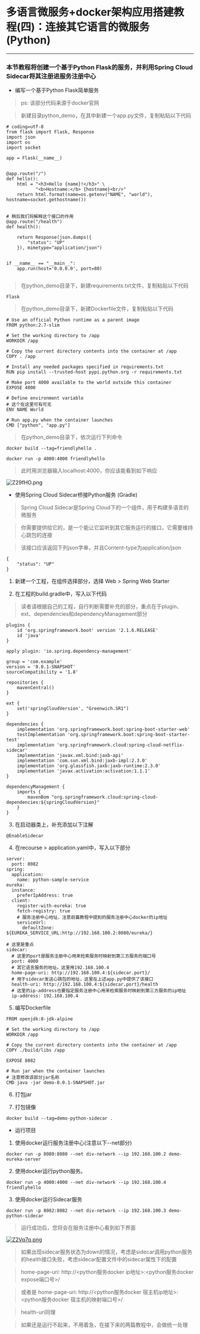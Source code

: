 # 多语言微服务+docker架构应用搭建教程(四)：连接其它语言的微服务 (Python)

---

### 本节教程将创建一个基于Python Flask的服务，并利用Spring Cloud Sidecar将其注册进服务注册中心

* 编写一个基于Python Flask简单服务

> ps: 该部分代码来源于docker官网

> 新建目录python_demo，在其中新建一个app.py文件，复制粘贴以下代码


```
# coding=utf-8
from flask import Flask, Response
import json
import os
import socket

app = Flask(__name__)


@app.route("/")
def hello():
    html = "<h3>Hello {name}!</h3>" \
           "<b>Hostname:</b> {hostname}<br/>"
    return html.format(name=os.getenv("NAME", "world"), hostname=socket.gethostname())


# 稍后我们将解释这个接口的作用
@app.route("/health")
def health():

    return Response(json.dumps({
        "status": "UP"
    }), mimetype="application/json")


if __name__ == "__main__":
    app.run(host='0.0.0.0', port=80)


```

> 在python_demo目录下，新建requirements.txt文件，复制粘贴以下代码

```
Flask
```

> 在python_demo目录下，新建Dockerfile文件，复制粘贴以下代码

```
# Use an official Python runtime as a parent image
FROM python:2.7-slim

# Set the working directory to /app
WORKDIR /app

# Copy the current directory contents into the container at /app
COPY . /app

# Install any needed packages specified in requirements.txt
RUN pip install --trusted-host pypi.python.org -r requirements.txt

# Make port 4000 available to the world outside this container
EXPOSE 4000

# Define environment variable
# 这个在这里可有可无
ENV NAME World

# Run app.py when the container launches
CMD ["python", "app.py"]
```

> 在python_demo目录下，依次运行下列命令

```
docker build --tag=friendlyhello .

docker run -p 4000:4000 friendlyhello
```

> 此时用浏览器输入localhost:4000，你应该能看到如下响应

![Z29fHO.png](https://s2.ax1x.com/2019/07/11/Z29fHO.png)

* 使用Spring Cloud Sidecar桥接Python服务 (Gradle)

> Spring Cloud Sidecar是Spring Cloud下的一个组件，用于构建多语言的微服务

> 你需要提供给它的，是一个能让它监听到其它服务运行的接口，它需要维持心跳包的连接

> 该接口应该返回下列json字串，并且Content-type为application/json

```
{
    "status": "UP"
}
```

1. 新建一个工程，在组件选择部分，选择 Web > Spring Web Starter

2. 在工程的build.gradle中，写入以下代码

> 读者请根据自己的工程，自行判断需要补充的部分，重点在于plugin、ext、dependencies和dependencyManagement部分

```
plugins {
    id 'org.springframework.boot' version '2.1.6.RELEASE'
    id 'java'
}

apply plugin: 'io.spring.dependency-management'

group = 'com.example'
version = '0.0.1-SNAPSHOT'
sourceCompatibility = '1.8'

repositories {
    mavenCentral()
}

ext {
    set('springCloudVersion', "Greenwich.SR1")
}

dependencies {
    implementation 'org.springframework.boot:spring-boot-starter-web'
    testImplementation 'org.springframework.boot:spring-boot-starter-test'
    implementation 'org.springframework.cloud:spring-cloud-netflix-sidecar'
    implementation 'javax.xml.bind:jaxb-api'
    implementation 'com.sun.xml.bind:jaxb-impl:2.3.0'
    implementation 'org.glassfish.jaxb:jaxb-runtime:2.3.0'
    implementation 'javax.activation:activation:1.1.1'
}

dependencyManagement {
    imports {
        mavenBom "org.springframework.cloud:spring-cloud-dependencies:${springCloudVersion}"
    }
}

```

3. 在启动器类上，补充添加以下注解

```
@EnableSidecar
```

4. 在recourse > application.yaml中，写入以下部分

```
server:
  port: 8082
spring:
  application:
    name: python-sample-service
eureka:
  instance:
    preferIpAddress: true
  client:
    register-with-eureka: true
    fetch-registry: true
    # 服务注册中心地址，注意前篇教程中提到的服务注册中心docker的ip地址
    serviceUrl:
      defaultZone: ${EUREKA_SERVICE_URL:http://192.168.100.2:8080/eureka/}

# 这里是重点
sidecar:
  # 这里的port是服务注册中心用来检索服务时映射到第三方服务的端口号
  port: 4000
  # 其它语言服务的地址。这里用192.168.100.4
  home-page-uri: http://192.168.100.4:${sidecar.port}/
  # 用于sidecar发送心跳包的地址，这里在上述app.py中提供了该接口
  health-uri: http://192.168.100.4:${sidecar.port}/health
  # 这里的ip-address也要指定服务注册中心用来检索服务时映射到第三方服务的ip地址
  ip-address: 192.168.100.4
```

5. 编写Dockerfile

```
FROM openjdk:8-jdk-alpine

# Set the working directory to /app
WORKDIR /app

# Copy the current directory contents into the container at /app
COPY ./build/libs /app

EXPOSE 8082

# Run jar when the container launches
# 注意修改该部分jar名称
CMD java -jar demo-0.0.1-SNAPSHOT.jar
```

6. 打包jar

7. 打包镜像

```
docker build --tag=demo-python-sidecar .
```

* 运行项目

1. 使用docker运行服务注册中心(注意以下--net部分)

```
docker run -p 8080:8080 --net div-network --ip 192.168.100.2 demo-eureka-server
```

2. 使用docker运行python服务。

```
docker run -p 4000:4000 --net div-network --ip 192.168.100.4 friendlyhello
```

3. 使用docker运行Sidecar服务

```
docker run -p 8082:8082 --net div-network --ip 192.168.100.3 demo-python-sidecar
```

> 运行成功后，您将会在服务注册中心看到如下界面

[![Z2Vq7q.png](https://s2.ax1x.com/2019/07/11/Z2Vq7q.png)](https://imgchr.com/i/Z2Vq7q)

> 如果出现sidecar服务状态为down的情况，考虑是sidecar调用python服务的health接口失败，考虑sidecar配置文件中的sidecar属性下的配置

> home-page-uri: http://<python服务docker ip地址>:<python服务docker expose端口号>/

> 或者是 home-page-uri: http://<python服务docker 宿主机ip地址>:<python服务docker 宿主机的映射端口号>/

> health-uri同理

> 如果还是运行不起来，不用着急，在接下来的两篇教程中，会做统一处理